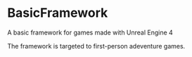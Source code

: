 # BasicFramework
A basic framework for games made with Unreal Engine 4

The framework is targeted to first-person adeventure games.
